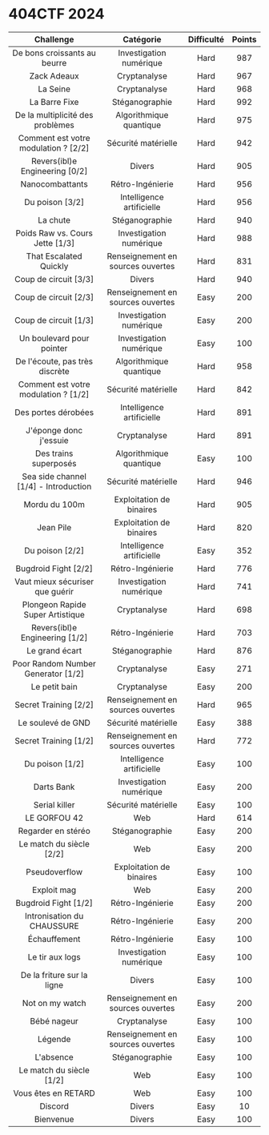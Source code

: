 # 404CTF 2024

| Challenge  | Catégorie | Difficulté | Points |
|:-------------:|:-------------:|:-------------:|:-------------:|
| De bons croissants au beurre | Investigation numérique | Hard | 987 |
| Zack Adeaux | Cryptanalyse | Hard | 967 |
| La Seine | Cryptanalyse | Hard | 968 |
| La Barre Fixe | Stéganographie | Hard | 992 |
| De la multiplicité des problèmes | Algorithmique quantique | Hard | 975 |
| Comment est votre modulation ? [2/2] | Sécurité matérielle | Hard | 942 |
| Revers(ibl)e Engineering [0/2] | Divers | Hard | 905 |
| Nanocombattants | Rétro-Ingénierie | Hard | 956 |
| Du poison [3/2] | Intelligence artificielle | Hard | 956 |
| La chute | Stéganographie | Hard | 940 |
| Poids Raw vs. Cours Jette [1/3] | Investigation numérique | Hard | 988 |
| That Escalated Quickly | Renseignement en sources ouvertes | Hard | 831 |
| Coup de circuit [3/3] | Divers | Hard | 940 |
| Coup de circuit [2/3] | Renseignement en sources ouvertes | Easy | 200 |
| Coup de circuit [1/3] | Investigation numérique | Easy | 200 |
| Un boulevard pour pointer | Investigation numérique | Easy | 100 |
| De l'écoute, pas très discrète | Algorithmique quantique | Hard | 958 |
| Comment est votre modulation ? [1/2] | Sécurité matérielle | Hard | 842 |
| Des portes dérobées | Intelligence artificielle | Hard | 891 |
| J'éponge donc j'essuie | Cryptanalyse | Hard | 891 |
| Des trains superposés | Algorithmique quantique | Easy | 100 |
| Sea side channel [1/4] - Introduction | Sécurité matérielle | Hard | 946 |
| Mordu du 100m | Exploitation de binaires | Hard | 905 |
| Jean Pile | Exploitation de binaires | Hard | 820 |
| Du poison [2/2] | Intelligence artificielle | Easy | 352 |
| Bugdroid Fight [2/2] | Rétro-Ingénierie | Hard | 776 |
| Vaut mieux sécuriser que guérir | Investigation numérique | Hard | 741 |
| Plongeon Rapide Super Artistique | Cryptanalyse | Hard | 698 |
| Revers(ibl)e Engineering [1/2] | Rétro-Ingénierie | Hard | 703 |
| Le grand écart | Stéganographie | Hard | 876 |
| Poor Random Number Generator [1/2] | Cryptanalyse | Easy | 271 |
| Le petit bain | Cryptanalyse | Easy | 200 |
| Secret Training [2/2] | Renseignement en sources ouvertes | Hard | 965 |
| Le soulevé de GND | Sécurité matérielle | Easy | 388 |
| Secret Training [1/2] | Renseignement en sources ouvertes | Hard | 772 |
| Du poison [1/2] | Intelligence artificielle | Easy | 100 |
| Darts Bank | Investigation numérique | Easy | 200 |
| Serial killer | Sécurité matérielle | Easy | 100 |
| LE GORFOU 42 | Web | Hard | 614 |
| Regarder en stéréo | Stéganographie | Easy | 200 |
| Le match du siècle [2/2] | Web | Easy | 200 |
| Pseudoverflow | Exploitation de binaires | Easy | 100 |
| Exploit mag | Web | Easy | 200 |
| Bugdroid Fight [1/2] | Rétro-Ingénierie | Easy | 200 |
| Intronisation du CHAUSSURE | Rétro-Ingénierie | Easy | 200 |
| Échauffement | Rétro-Ingénierie | Easy | 100 |
| Le tir aux logs | Investigation numérique | Easy | 100 |
| De la friture sur la ligne | Divers | Easy | 100 |
| Not on my watch | Renseignement en sources ouvertes | Easy | 200 |
| Bébé nageur | Cryptanalyse | Easy | 100 |
| Légende | Renseignement en sources ouvertes | Easy | 100 |
| L'absence | Stéganographie | Easy | 100 |
| Le match du siècle [1/2] | Web | Easy | 100 |
| Vous êtes en RETARD | Web | Easy | 100 |
| Discord | Divers | Easy | 10 |
| Bienvenue | Divers | Easy | 100 |
